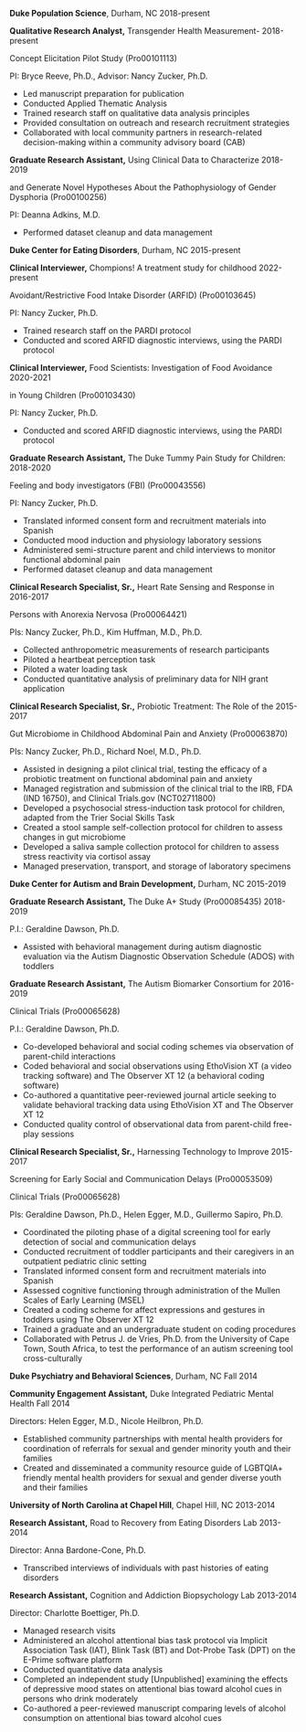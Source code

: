 **Duke Population Science**, Durham, NC 2018-present

**Qualitative Research Analyst,** Transgender Health Measurement- 2018-present

Concept Elicitation Pilot Study (Pro00101113)

PI: Bryce Reeve, Ph.D., Advisor: Nancy Zucker, Ph.D.

- Led manuscript preparation for publication
- Conducted Applied Thematic Analysis
- Trained research staff on qualitative data analysis principles
- Provided consultation on outreach and research recruitment strategies
- Collaborated with local community partners in research-related decision-making within a community advisory board (CAB)

**Graduate Research Assistant,** Using Clinical Data to Characterize 2018-2019

and Generate Novel Hypotheses About the Pathophysiology of Gender Dysphoria (Pro00100256)

PI: Deanna Adkins, M.D.

- Performed dataset cleanup and data management

**Duke Center for Eating Disorders**, Durham, NC 2015-present

**Clinical Interviewer,** Chompions! A treatment study for childhood 2022-present

Avoidant/Restrictive Food Intake Disorder (ARFID) (Pro00103645)

PI: Nancy Zucker, Ph.D.

- Trained research staff on the PARDI protocol
- Conducted and scored ARFID diagnostic interviews, using the PARDI protocol

**Clinical Interviewer,** Food Scientists: Investigation of Food Avoidance 2020-2021

in Young Children (Pro00103430)

PI: Nancy Zucker, Ph.D.

- Conducted and scored ARFID diagnostic interviews, using the PARDI protocol

**Graduate Research Assistant,** The Duke Tummy Pain Study for Children: 2018-2020

Feeling and body investigators (FBI) (Pro00043556)

PI: Nancy Zucker, Ph.D.

- Translated informed consent form and recruitment materials into Spanish
- Conducted mood induction and physiology laboratory sessions
- Administered semi-structure parent and child interviews to monitor functional abdominal pain
- Performed dataset cleanup and data management

**Clinical Research Specialist, Sr.,** Heart Rate Sensing and Response in 2016-2017

Persons with Anorexia Nervosa (Pro00064421)

PIs: Nancy Zucker, Ph.D., Kim Huffman, M.D., Ph.D.

- Collected anthropometric measurements of research participants
- Piloted a heartbeat perception task
- Piloted a water loading task
- Conducted quantitative analysis of preliminary data for NIH grant application

**Clinical Research Specialist, Sr.,** Probiotic Treatment: The Role of the 2015-2017

Gut Microbiome in Childhood Abdominal Pain and Anxiety (Pro00063870)

PIs: Nancy Zucker, Ph.D., Richard Noel, M.D., Ph.D.

- Assisted in designing a pilot clinical trial, testing the efficacy of a probiotic treatment on functional abdominal pain and anxiety
- Managed registration and submission of the clinical trial to the IRB, FDA (IND 16750), and Clinical Trials.gov (NCT02711800)
- Developed a psychosocial stress-induction task protocol for children, adapted from the Trier Social Skills Task
- Created a stool sample self-collection protocol for children to assess changes in gut microbiome
- Developed a saliva sample collection protocol for children to assess stress reactivity via cortisol assay
- Managed preservation, transport, and storage of laboratory specimens

**Duke Center for Autism and Brain Development,** Durham, NC 2015-2019

**Graduate Research Assistant,** The Duke A+ Study (Pro00085435) 2018-2019

P.I.: Geraldine Dawson, Ph.D.

- Assisted with behavioral management during autism diagnostic evaluation via the Autism Diagnostic Observation Schedule (ADOS) with toddlers

**Graduate Research Assistant,** The Autism Biomarker Consortium for 2016-2019

Clinical Trials (Pro00065628)

P.I.: Geraldine Dawson, Ph.D.

- Co-developed behavioral and social coding schemes via observation of parent-child interactions
- Coded behavioral and social observations using EthoVision XT (a video tracking software) and The Observer XT 12 (a behavioral coding software)
- Co-authored a quantitative peer-reviewed journal article seeking to validate behavioral tracking data using EthoVision XT and The Observer XT 12
- Conducted quality control of observational data from parent-child free-play sessions

**Clinical Research Specialist, Sr.,** Harnessing Technology to Improve 2015-2017

Screening for Early Social and Communication Delays (Pro00053509)

Clinical Trials (Pro00065628)

PIs: Geraldine Dawson, Ph.D., Helen Egger, M.D., Guillermo Sapiro, Ph.D.

- Coordinated the piloting phase of a digital screening tool for early detection of social and communication delays
- Conducted recruitment of toddler participants and their caregivers in an outpatient pediatric clinic setting
- Translated informed consent form and recruitment materials into Spanish
- Assessed cognitive functioning through administration of the Mullen Scales of Early Learning (MSEL)
- Created a coding scheme for affect expressions and gestures in toddlers using The Observer XT 12
- Trained a graduate and an undergraduate student on coding procedures
- Collaborated with Petrus J. de Vries, Ph.D. from the University of Cape Town, South Africa, to test the performance of an autism screening tool cross-culturally

**Duke Psychiatry and Behavioral Sciences**, Durham, NC Fall 2014

**Community Engagement Assistant,** Duke Integrated Pediatric Mental Health Fall 2014

Directors: Helen Egger, M.D., Nicole Heilbron, Ph.D.

- Established community partnerships with mental health providers for coordination of referrals for sexual and gender minority youth and their families
- Created and disseminated a community resource guide of LGBTQIA+ friendly mental health providers for sexual and gender diverse youth and their families

**University of North Carolina at Chapel Hill**, Chapel Hill, NC 2013-2014

**Research Assistant,** Road to Recovery from Eating Disorders Lab 2013-2014

Director: Anna Bardone-Cone, Ph.D.

- Transcribed interviews of individuals with past histories of eating disorders

**Research Assistant,** Cognition and Addiction Biopsychology Lab 2013-2014

Director: Charlotte Boettiger, Ph.D.

- Managed research visits
- Administered an alcohol attentional bias task protocol via Implicit Association Task (IAT), Blink Task (BT) and Dot-Probe Task (DPT) on the E-Prime software platform
- Conducted quantitative data analysis
- Completed an independent study \[Unpublished\] examining the effects of depressive mood states on attentional bias toward alcohol cues in persons who drink moderately
- Co-authored a peer-reviewed manuscript comparing levels of alcohol consumption on attentional bias toward alcohol cues
